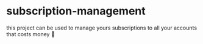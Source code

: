 # subscription-management
this project can be used to manage yours subscriptions to all your accounts that costs money 🤑